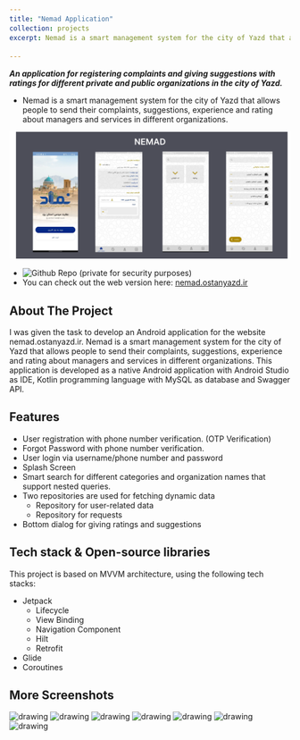 ```yaml
---
title: "Nemad Application"
collection: projects
excerpt: Nemad is a smart management system for the city of Yazd that allows people to send their complaints, suggestions, experience and rating about managers and services in different organizations. <br/><br/> ![](/images/nemad_app/Nemad.png)

---
```


***An application for registering complaints and giving suggestions with ratings for different private and public organizations in the city of Yazd.***
- Nemad is a smart management system for the city of Yazd that allows people to send their complaints, suggestions, experience and rating about managers and services in different organizations.

![](/images/nemad_app/Nemad.png)


* ![Github Repo](https://github.com/MelDashti/Nemad-App) (private for security purposes) 
* You can check out the web version here: [nemad.ostanyazd.ir]()

<!-- ABOUT THE PROJECT -->

## About The Project
I was given the task to develop an Android application for the website nemad.ostanyazd.ir. Nemad is a smart management system for the city of Yazd that allows people to send their complaints, suggestions, experience and rating about managers and services in different organizations. This application is developed as a native Android application with Android Studio as IDE, Kotlin programming language with MySQL as database and Swagger API.

## Features 

- User registration with phone number verification. (OTP Verification)
- Forgot Password with phone number verification.
- User login via username/phone number and password 
- Splash Screen 
- Smart search for different categories and organization names that support nested queries.
- Two repositories are used for fetching dynamic data
  - Repository for user-related data
  - Repository for requests
- Bottom dialog for giving ratings and suggestions

## Tech stack & Open-source libraries
This project is based on MVVM architecture, using the following tech stacks:
- Jetpack
  - Lifecycle
  - View Binding
  - Navigation Component
  - Hilt 
  - Retrofit 
- Glide
- Coroutines


## More Screenshots 

<img src="/images/nemad_app/image022" alt="drawing" width="200"/> <img src="/images/nemad_app/image023" alt="drawing" width="200"/>
<img src="/images/nemad_app/image025" alt="drawing" width="200"/>
<img src="/images/nemad_app/image026" alt="drawing" width="200"/>
<img src="/images/nemad_app/image030" alt="drawing" width="200"/>
<img src="/images/nemad_app/image031" alt="drawing" width="200"/>
<img src="/images/nemad_app/image032" alt="drawing" width="200"/>





